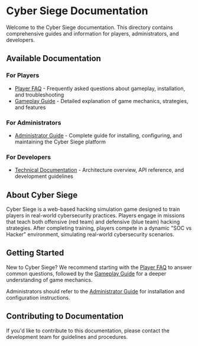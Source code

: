 # Cyber Siege Documentation

Welcome to the Cyber Siege documentation. This directory contains comprehensive guides and information for players, administrators, and developers.

## Available Documentation

### For Players

- [Player FAQ](player-faq.md) - Frequently asked questions about gameplay, installation, and troubleshooting
- [Gameplay Guide](gameplay-guide.md) - Detailed explanation of game mechanics, strategies, and features

### For Administrators

- [Administrator Guide](admin-guide.md) - Complete guide for installing, configuring, and maintaining the Cyber Siege platform

### For Developers

- [Technical Documentation](technical-documentation.md) - Architecture overview, API reference, and development guidelines

## About Cyber Siege

Cyber Siege is a web-based hacking simulation game designed to train players in real-world cybersecurity practices. Players engage in missions that teach both offensive (red team) and defensive (blue team) hacking strategies. After completing training, players compete in a dynamic "SOC vs Hacker" environment, simulating real-world cybersecurity scenarios.

## Getting Started

New to Cyber Siege? We recommend starting with the [Player FAQ](player-faq.md) to answer common questions, followed by the [Gameplay Guide](gameplay-guide.md) for a deeper understanding of game mechanics.

Administrators should refer to the [Administrator Guide](admin-guide.md) for installation and configuration instructions.

## Contributing to Documentation

If you'd like to contribute to this documentation, please contact the development team for guidelines and procedures.